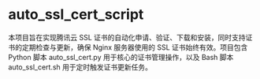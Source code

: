 # auto_ssl_cert_script
本项目旨在实现腾讯云 SSL 证书的自动化申请、验证、下载和安装，同时支持证书的定期检查与更新，确保 Nginx 服务器使用的 SSL 证书始终有效。项目包含 Python 脚本 auto_ssl_cert.py 用于核心的证书管理操作，以及 Bash 脚本 auto_ssl_cert.sh 用于定时触发证书更新任务。
